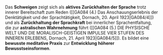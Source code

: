 
Das **Schweigen** zeigt sich als **aktives Zurückhalten der Sprache** trotz innerer Bereitschaft zum Reden ([[GA084 (4.) Das Anschauungserlebnis der Denktätigkeit und der Sprachtätigkeit, Dornach, 20. April 1923|GA084/4]]) und als **Zurückhaltung der Sprachkraft** bei innerlicher Sprachentfaltung, die zur **astralischen Wahrnehmung** führt ([[GA084 (5.) DIE PHYSISCHE WELT UND DIE MORALISCH-GEISTIGEN IMPULSE VIER STUFEN DES INNEREN ERLEBENS, Dornach, 21. April 1923|GA084/5]]). Es bildet eine **bewusste meditative Praxis** zur **Entwicklung höherer Bewusstseinsformen**.
